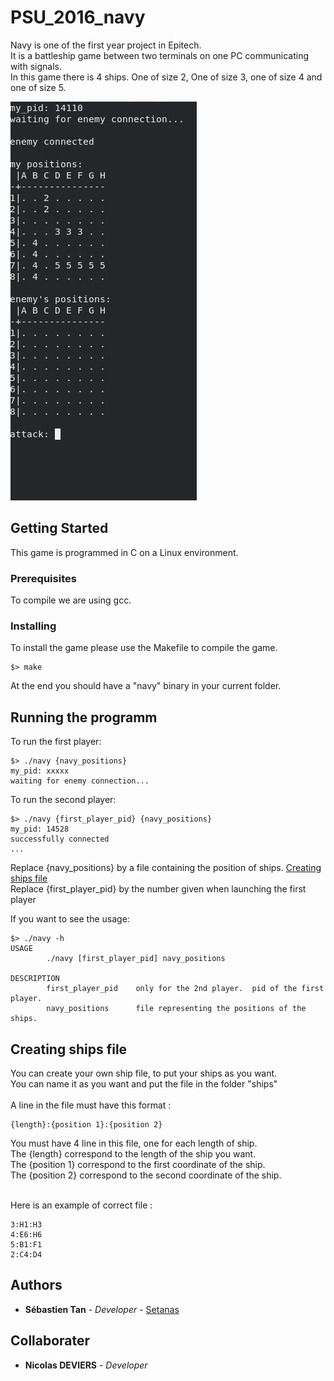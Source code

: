 # PSU_2016_navy

Navy is one of the first year project in Epitech. <br/>
It is a battleship game between two terminals on one PC communicating with signals. <br/>
In this game there is 4 ships. One of size 2, One of size 3, one of size 4 and one of size 5. <br/>

![navy image](/ressources/navy.png)

## Getting Started

This game is programmed in C on a Linux environment.

### Prerequisites

To compile we are using gcc.<br/>

### Installing

To install the game please use the Makefile to compile the game.
 
```
$> make
```

At the end you should have a "navy" binary in your current folder.

## Running the programm

To run the first player:<br/>

```
$> ./navy {navy_positions}
my_pid: xxxxx
waiting for enemy connection...
```
To run the second player:<br/>

```
$> ./navy {first_player_pid} {navy_positions}
my_pid: 14528
successfully connected
...
```

Replace {navy_positions} by a file containing the position of ships. [Creating ships file](#creating-ships-file)<br/>
Replace {first_player_pid} by the number given when launching the first player<br/>

If you want to see the usage:
```
$> ./navy -h
USAGE
		./navy [first_player_pid] navy_positions

DESCRIPTION
		first_player_pid	only for the 2nd player.  pid of the first player.
		navy_positions		file representing the positions of the ships.
```

## Creating ships file

You can create your own ship file, to put your ships as you want. <br/>
You can name it as you want and put the file in the folder "ships" <br/><br/>
A line in the file must have this format :
```
{length}:{position 1}:{position 2}
```
You must have 4 line in this file, one for each length of ship.<br/>
The {length} correspond to the length of the ship you want.<br/>
The {position 1} correspond to the first coordinate of the ship.<br/>
The {position 2} correspond to the second coordinate of the ship.<br/><br/>

Here is an example of correct file :
```
3:H1:H3
4:E6:H6
5:B1:F1
2:C4:D4
```

## Authors

* **Sébastien Tan** - *Developer* - [Setanas](https://github.com/Setanas)


## Collaborater

* **Nicolas DEVIERS** - *Developer*